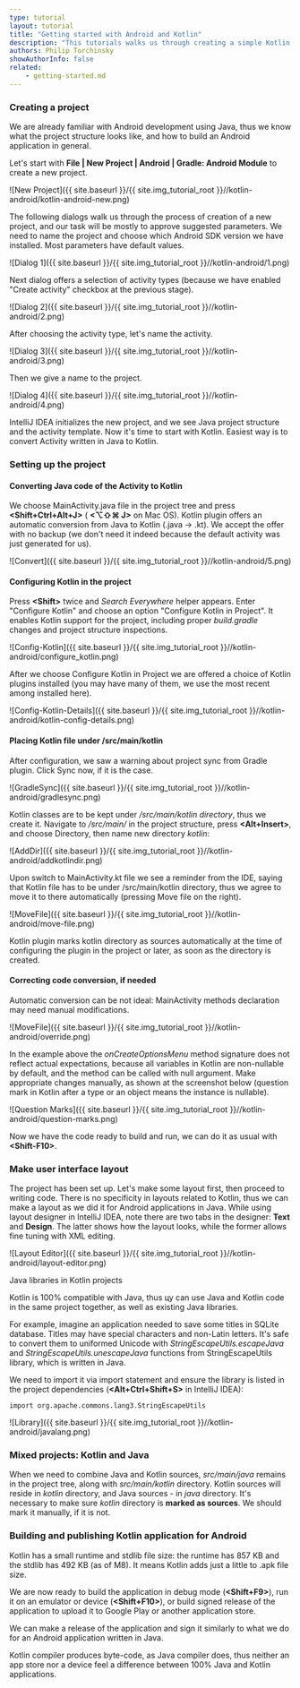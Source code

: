 ```yaml
---
type: tutorial
layout: tutorial
title: "Getting started with Android and Kotlin"
description: "This tutorials walks us through creating a simple Kotlin application for Android using IntelliJ IDEA."
authors: Philip Torchinsky
showAuthorInfo: false
related:
    - getting-started.md
---
```

### Creating a project
We are already familiar with Android development using Java, thus we know what the project structure looks like, and how to build an Android application in general. 

Let's start with **File | New Project | Android | Gradle: Android Module** to create a new project.

![New Project]({{ site.baseurl }}/{{ site.img_tutorial_root }}//kotlin-android/kotlin-android-new.png)

The following dialogs walk us through the process of creation of a new project, and our task will be mostly to approve suggested parameters. We need to name the project and choose which Android SDK version we have installed. Most parameters have default values.

![Dialog 1]({{ site.baseurl }}/{{ site.img_tutorial_root }}//kotlin-android/1.png)

Next dialog offers a selection of activity types (because we have enabled "Create activity" checkbox at the previous stage).

![Dialog 2]({{ site.baseurl }}/{{ site.img_tutorial_root }}//kotlin-android/2.png)

After choosing the activity type, let's name the activity.

![Dialog 3]({{ site.baseurl }}/{{ site.img_tutorial_root }}//kotlin-android/3.png)

Then we give a name to the project.

![Dialog 4]({{ site.baseurl }}/{{ site.img_tutorial_root }}//kotlin-android/4.png)

IntelliJ IDEA initializes the new project, and we see Java project structure and the activity template. Now it's time to start with Kotlin. Easiest way is to convert Activity written in Java to Kotlin.

### Setting up the project

#### Converting Java code of the Activity to Kotlin

We choose MainActivity.java file in the project tree and press **<Shift+Ctrl+Alt+J>** 
( **\<⌥⇧⌘ J\>** on Mac OS). Kotlin plugin offers an automatic conversion from Java to Kotlin (.java -> .kt). We accept the offer with no backup (we don't need it indeed because the default activity was just generated for us).

![Convert]({{ site.baseurl }}/{{ site.img_tutorial_root }}//kotlin-android/5.png)

#### Configuring Kotlin in the project

Press **\<Shift\>** twice and _Search Everywhere_ helper appears. Enter "Configure Kotlin" and choose an option "Configure Kotlin in Project". It enables Kotlin support for the project, including proper _build.gradle_ changes and project structure inspections.

![Config-Kotlin]({{ site.baseurl }}/{{ site.img_tutorial_root }}//kotlin-android/configure_kotlin.png)

After we choose Configure Kotlin in Project we are offered a choice of Kotlin plugins installed (you may have many of them, we use the most recent among installed here).

![Config-Kotlin-Details]({{ site.baseurl }}/{{ site.img_tutorial_root }}//kotlin-android/kotlin-config-details.png)

#### Placing Kotlin file under /src/main/kotlin

After configuration, we saw a warning about project sync from Gradle plugin. Click Sync now, if it is the case.

![GradleSync]({{ site.baseurl }}/{{ site.img_tutorial_root }}//kotlin-android/gradlesync.png)

Kotlin classes are to be kept under */src/main/kotlin directory*, thus we create it. Navigate to */src/main/* in the project structure, press **<Alt+Insert>**, and choose Directory, then name new directory *kotlin*:

![AddDir]({{ site.baseurl }}/{{ site.img_tutorial_root }}//kotlin-android/addkotlindir.png)

Upon switch to MainActivity.kt file we see a reminder from the IDE, saying that Kotlin file has to be under /src/main/kotlin directory, thus we agree to move it to there automatically (pressing Move file on the right).

![MoveFile]({{ site.baseurl }}/{{ site.img_tutorial_root }}//kotlin-android/move-file.png)

Kotlin plugin marks kotlin directory as sources automatically at the time of configuring the plugin in the project or later, as soon as the directory is created.

#### Correcting code conversion, if needed

Automatic conversion can be not ideal: MainActivity methods declaration may need manual modifications. 

![MoveFile]({{ site.baseurl }}/{{ site.img_tutorial_root }}//kotlin-android/override.png)

In the example above the _onCreateOptionsMenu_ method signature does not reflect actual expectations, because all variables in Kotlin are non-nullable by default, and the method can be called with null argument. Make appropriate changes manually, as shown at the screenshot below (question mark in Kotlin after a type or an object means the instance is nullable).

![Question Marks]({{ site.baseurl }}/{{ site.img_tutorial_root }}//kotlin-android/question-marks.png)

Now we have the code ready to build and run, we can do it as usual with **\<Shift-F10\>**.

### Make user interface layout

The project has been set up. Let's make some layout first, then proceed to writing code. There is no specificity in layouts related to Kotlin, thus we can make a layout as we did it for Android applications in Java. While using layout designer in IntelliJ IDEA, note there are two tabs in the designer: **Text** and **Design**. The latter shows how the layout looks, while the former allows fine tuning with XML editing.

![Layout Editor]({{ site.baseurl }}/{{ site.img_tutorial_root }}//kotlin-android/layout-editor.png)

Java libraries in Kotlin projects

Kotlin is 100% compatible with Java, thus цу can use Java and Kotlin code in the same project together, as well as existing Java libraries. 

For example, imagine an application needed to save some titles in SQLite database. Titles may have special characters and non-Latin letters. It's safe to convert them to uniformed Unicode with _StringEscapeUtils.escapeJava_ and _StringEscapeUtils.unescapeJava_ functions from StringEscapeUtils library, which is written in Java.

We need to import it via import statement and ensure the library is listed in the project dependencies (**\<Alt+Ctrl+Shift+S\>** in IntelliJ IDEA):

```
import org.apache.commons.lang3.StringEscapeUtils
```

![Library]({{ site.baseurl }}/{{ site.img_tutorial_root }}//kotlin-android/javalang.png)

### Mixed projects: Kotlin and Java

When we need to combine Java and Kotlin sources, _src/main/java_ remains in the project tree, along with _src/main/kotlin_ directory. Kotlin sources will reside in _kotlin_ directory, and Java sources - in _java_ directory. It's necessary to make sure _kotlin_ directory is **marked as sources**. We should mark it manually, if it is not. 

### Building and publishing Kotlin application for Android
Kotlin has a small runtime and stdlib file size: the runtime has 857 KB and the stdlib has 492 KB (as of M8). It means Kotlin adds just a little to .apk file size.

We are now ready to build the application in debug mode (**\<Shift+F9\>**), run it on an emulator or device (**\<Shift+F10\>**), or build signed release of the application to upload it to Google Play or another application store.

We can make a release of the application and sign it similarly to what we do for an Android application written in Java. 

Kotlin compiler produces byte-code, as Java compiler does, thus neither an app store nor a device feel a difference between 100% Java and Kotlin applications. 
